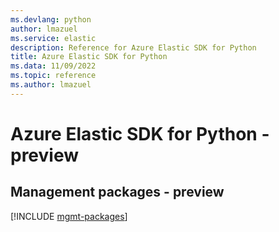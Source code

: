 ```yaml
---
ms.devlang: python
author: lmazuel
ms.service: elastic
description: Reference for Azure Elastic SDK for Python
title: Azure Elastic SDK for Python
ms.data: 11/09/2022
ms.topic: reference
ms.author: lmazuel
---
```

# Azure Elastic SDK for Python - preview

## Management packages - preview
[!INCLUDE [mgmt-packages](elastic-mgmt-index.md)]

